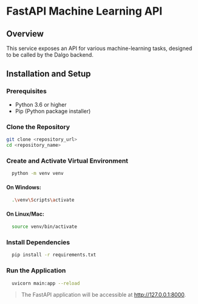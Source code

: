 # FastAPI Machine Learning API

## Overview

This service exposes an API for various machine-learning tasks, designed to be called by the Dalgo backend.

## Installation and Setup

### Prerequisites

- Python 3.6 or higher
- Pip (Python package installer)

### Clone the Repository

```bash
git clone <repository_url>
cd <repository_name>
```
### Create and Activate Virtual Environment
```bash
  python -m venv venv
```

#### On Windows:
```bash
  .\venv\Scripts\activate
```
#### On Linux/Mac:
```bash
  source venv/bin/activate
```
### Install Dependencies
```bash
  pip install -r requirements.txt
```
### Run the Application
```bash
  uvicorn main:app --reload
```
> The FastAPI application will be accessible at http://127.0.0.1:8000.

